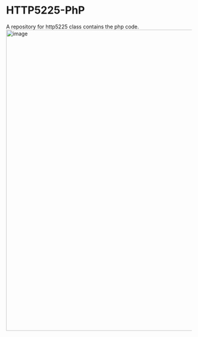 # HTTP5225-PhP
A repository for http5225 class contains the php code.
<img width="816" alt="image" src="https://github.com/SurbhiSinghania13/HTTP5225-PhP/assets/77970092/062e0dfe-1c68-48f1-86b5-6b3ca0864f85">
